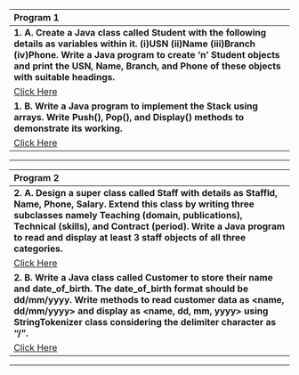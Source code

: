 | **Program 1**|
|:---------------|
| **1. A. Create a Java class called Student with the following details as variables within it. (i)USN (ii)Name (iii)Branch (iv)Phone. Write a Java program to create ‘n’ Student objects and print the USN, Name, Branch, and Phone of these objects with suitable headings.**|
  | [Click Here](1A.java)|
|**1. B. Write a Java program to implement the Stack using arrays. Write Push(), Pop(), and Display() methods to demonstrate its working.**|
  | [Click Here](1B.java)|

--------------

|**Program 2**|
|:------------------|
|**2. A. Design a super class called Staff with details as StaffId, Name, Phone, Salary. Extend this class by writing three subclasses namely Teaching (domain, publications), Technical (skills), and Contract (period). Write a Java program to read and display at least 3 staff objects of all three categories.**|
 |  [Click Here](2A.java)|
|**2. B. Write a Java class called Customer to store their name and date_of_birth. The date_of_birth format should be dd/mm/yyyy. Write methods to read customer data as <name, dd/mm/yyyy> and display as <name, dd, mm, yyyy> using StringTokenizer class considering the delimiter character as “/”.**|
| [Click Here](2B.java)|
   
--------------



